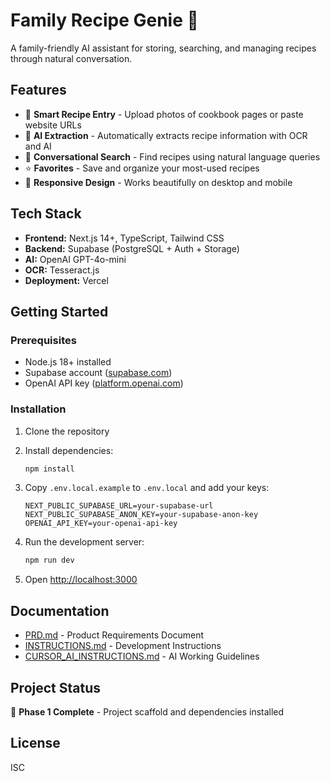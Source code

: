 # Family Recipe Genie 🍳

A family-friendly AI assistant for storing, searching, and managing recipes through natural conversation.

## Features

- 📸 **Smart Recipe Entry** - Upload photos of cookbook pages or paste website URLs
- 🤖 **AI Extraction** - Automatically extracts recipe information with OCR and AI
- 💬 **Conversational Search** - Find recipes using natural language queries
- ⭐ **Favorites** - Save and organize your most-used recipes
- 📱 **Responsive Design** - Works beautifully on desktop and mobile

## Tech Stack

- **Frontend:** Next.js 14+, TypeScript, Tailwind CSS
- **Backend:** Supabase (PostgreSQL + Auth + Storage)
- **AI:** OpenAI GPT-4o-mini
- **OCR:** Tesseract.js
- **Deployment:** Vercel

## Getting Started

### Prerequisites

- Node.js 18+ installed
- Supabase account ([supabase.com](https://supabase.com))
- OpenAI API key ([platform.openai.com](https://platform.openai.com))

### Installation

1. Clone the repository
2. Install dependencies:
   ```bash
   npm install
   ```

3. Copy `.env.local.example` to `.env.local` and add your keys:
   ```env
   NEXT_PUBLIC_SUPABASE_URL=your-supabase-url
   NEXT_PUBLIC_SUPABASE_ANON_KEY=your-supabase-anon-key
   OPENAI_API_KEY=your-openai-api-key
   ```

4. Run the development server:
   ```bash
   npm run dev
   ```

5. Open [http://localhost:3000](http://localhost:3000)

## Documentation

- [PRD.md](./temp_docs/PRD.md) - Product Requirements Document
- [INSTRUCTIONS.md](./temp_docs/INSTRUCTIONS.md) - Development Instructions
- [CURSOR_AI_INSTRUCTIONS.md](./temp_docs/CURSOR_AI_INSTRUCTIONS.md) - AI Working Guidelines

## Project Status

🚧 **Phase 1 Complete** - Project scaffold and dependencies installed

## License

ISC




